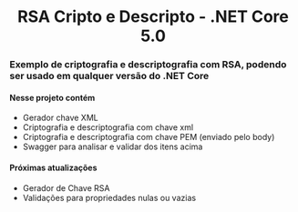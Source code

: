 <h1 align="center">RSA Cripto e Descripto - .NET Core 5.0</h1>
<h3>Exemplo de criptografia e descriptografia com RSA, podendo ser usado em qualquer versão do .NET Core</h3>


<h4>Nesse projeto contém</h4>
<ul>
<li>Gerador chave XML</li>
<li>Criptografia e descriptografia com chave xml</li>
<li>Criptografia e descriptografia com chave PEM (enviado pelo body)</li>
<li>Swagger para analisar e validar dos itens acima</li>
</ul>

<h4><strong>Próximas atualizações</strong></h4>
<ul>
<li>Gerador de Chave RSA</li>
<li>Validações para propriedades nulas ou vazias</li>
</ul>
